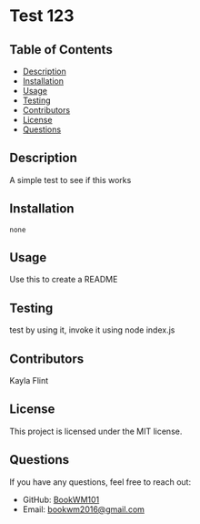 
# Test 123

## Table of Contents
- [Description](#description)
- [Installation](#installation)
- [Usage](#usage)
- [Testing](#testing)
- [Contributors](#contributors)
- [License](#license)
- [Questions](#questions)

## Description
A simple test to see if this works

## Installation
```
none
```

## Usage
Use this to create a README

## Testing
test by using it, invoke it using node index.js

## Contributors
Kayla Flint

## License
This project is licensed under the MIT license.

## Questions
If you have any questions, feel free to reach out:
- GitHub: [BookWM101](https://github.com/BookWM101)
- Email: bookwm2016@gmail.com
